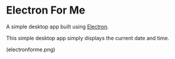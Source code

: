 # Electron For Me

A simple desktop app built using [Electron](http://electron.atom.io/).

This simple desktop app simply displays the current date and time.

(electronforme.png)
